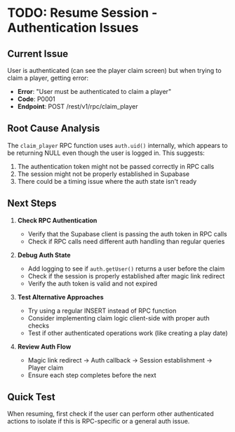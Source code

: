 # TODO: Resume Session - Authentication Issues

## Current Issue
User is authenticated (can see the player claim screen) but when trying to claim a player, getting error:
- **Error**: "User must be authenticated to claim a player" 
- **Code**: P0001
- **Endpoint**: POST /rest/v1/rpc/claim_player

## Root Cause Analysis
The `claim_player` RPC function uses `auth.uid()` internally, which appears to be returning NULL even though the user is logged in. This suggests:
1. The authentication token might not be passed correctly in RPC calls
2. The session might not be properly established in Supabase
3. There could be a timing issue where the auth state isn't ready

## Next Steps
1. **Check RPC Authentication**
   - Verify that the Supabase client is passing the auth token in RPC calls
   - Check if RPC calls need different auth handling than regular queries

2. **Debug Auth State**
   - Add logging to see if `auth.getUser()` returns a user before the claim
   - Check if the session is properly established after magic link redirect
   - Verify the auth token is valid and not expired

3. **Test Alternative Approaches**
   - Try using a regular INSERT instead of RPC function
   - Consider implementing claim logic client-side with proper auth checks
   - Test if other authenticated operations work (like creating a play date)

4. **Review Auth Flow**
   - Magic link redirect → Auth callback → Session establishment → Player claim
   - Ensure each step completes before the next

## Quick Test
When resuming, first check if the user can perform other authenticated actions to isolate if this is RPC-specific or a general auth issue.